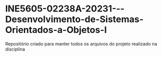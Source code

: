 # INE5605-02238A-20231---Desenvolvimento-de-Sistemas-Orientados-a-Objetos-I
Repositório criado para manter todos os arquivos do projeto realizado na disciplina
